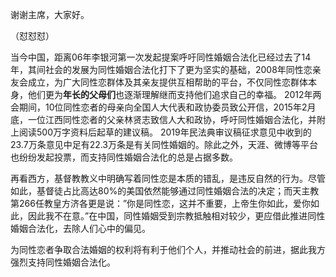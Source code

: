 谢谢主席，大家好。

（怼怼怼）

当今中国，距离06年李银河第一次发起提案呼吁同性婚姻合法化已经过去了14年，其间社会的发展为同性婚姻合法化打下了更为坚实的基础，2008年同性恋亲友会成立，为广大同性恋群体及其亲友提供互相帮助的平台，不仅同性恋群体本身，他们更为**年长的父母们**也逐渐理解继而支持他们追求自己的幸福。
2012年两会期间，10位同性恋者的母亲向全国人大代表和政协委员致公开信，2015年2月底，一位江西同性恋者的父亲林贤志致信人大和政协，呼吁同性婚姻合法化，并附上阅读500万字资料后起草的建议稿。
2019年民法典审议稿征求意见中收到的23.7万条意见中足有22.3万条是有关同性婚姻的。除此之外，天涯、微博等平台也纷纷发起投票，而支持同性婚姻合法化的总是占据多数。

再看西方，基督教教义中明确写着同性恋是本质的错乱，是违反自然的行为。尽管如此，基督徒占比高达80%的美国依然能够通过同性婚姻合法的决定；而天主教第266任教皇方济各更是说：”你是同性恋，这并不重要，上帝生你如此，爱你如此，因此我不在意。”在中国，同性婚姻受到宗教抵触相对较少，更应借此推进同性婚姻合法化，去除人们心中的偏见。

为同性恋者争取合法婚姻的权利将有利于他们个人，并推动社会的前进，据此我方强烈支持同性婚姻合法化。


